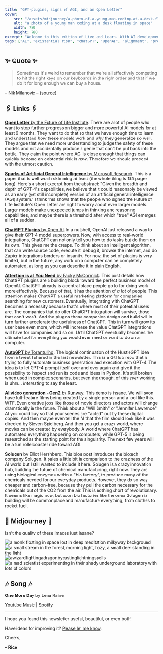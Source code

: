 ```yaml
---
title: "GPT-plugins, signs of AGI, and an Open Letter"
cover:
    src: "/assets/midjourney/a-photo-of-a-young-man-coding-at-a-desk-floating-in-space.webp"
    alt: "a photo of a young man coding at a desk floating in space"
    width: 780
    height: 780
excerpt: "Welcome to this edition of Live and Learn. With AI development picking up speed, it feels like new things are happening every day. I sometimes think that writing this newsletter only once every two weeks is not enough to catch up with all the awesome stuff that is happening. This edition will focus on AGI and the discussion that has ensued after ChatGPT Plugins and GPT-4 have been shown to the public."
tags: ["AI", "existential risk", "chatGPT", "OpenAI", "alignment", "progress", "future", "biochemistry", "enzymes", "Solugen"]
---
```


## ✨ Quote ✨

> Sometimes it's weird to remember that we're all effectively competing to hit the right keys on our keyboards in the right order and that if we do it for long enough we can buy a house.

– Nik Milanovic – [(source)](https://twitter.com/NikMilanovic/status/1390720487328821250)

## 🖇️ Links 🖇️

[**Open Letter** by the Future of Life Institute](https://futureoflife.org/open-letter/pause-giant-ai-experiments/). There are a lot of people who want to stop further progress on bigger and more powerful AI models for at least 6 months. They want to do that so that we have enough time to learn and understand *how* these models work and *why* they generalize so well. They argue that we need more understanding to judge the safety of these models and not accidentally produce a genie that can't be put back into the bottle. They claim the point where AGI is close enough that things can quickly become an existential risk is *now*. Therefore we should proceed with the utmost caution.

[**Sparks of Artificial General Intelligence** by Microsoft Research](https://arxiv.org/pdf/2303.12712.pdf). This is a paper that is well worth skimming at least (the whole thing is 155 pages long). Here's a short excerpt from the abstract: "Given the breadth and depth of GPT-4's capabilities, we believe that it could reasonably be viewed as an early (yet still incomplete) version of an artificial general intelligence (AGI) system." I think this shows that the people who signed the Future of Life Institute's Open Letter are right to worry about even larger models. Larger models make unexpected jumps in thinking and reasoning capabilities, and maybe there is a threshold after which "true" AGI emerges all of a sudden.

[**ChatGPT Plugins** by Open AI](https://openai.com/blog/chatgpt-plugins). In a nutshell, OpenAI just released a way to give their GPT-4 model superpowers. Now, with access to real-world integrations, ChatGPT can not only tell you how to do tasks but do them on its own. This gives me the creeps. To think about an intelligent algorithm, that can write source code, execute it, debug it, browse the internet, and do Zapier integrations borders on insanity. For now, the set of plugins is very limited, but in the future, any work on a computer can be completely automated, as long as you can describe it in plain English.

[**Attention is all You Need** by Packy McCormick](https://www.notboring.co/p/attention-is-all-you-need). This post details how ChatGPT plugins are a building block toward the perfect business model of OpenAI. ChatGPT already is a central place people go to for doing work more effectively. Because of that, it has the attention of *a lot* of people. This attention makes ChatGPT a useful marketing platform for companies searching for new customers. Eventually, integrating with ChatGPT becomes a necessity because that's where most of their potential users are. The companies that do offer ChatGPT integration will survive, those that don't won’t. And the plugins these companies design and build will in turn further accelerate the usefulness of ChatGPT. This in turn will grow its user base even more, which will increase the value ChatGPT integrations will have for companies and so on. Until ChatGPT eventually becomes the ultimate tool for everything you would ever need or want to do on a computer. 

[**AutoGPT** by Torantulino](https://github.com/torantulino/auto-gpt). The logical continuation of the HustleGPT idea from a tweet I shared in the last newsletter. This is a GitHub repo that is trying to fully automate business generation and execution with GPT-4. The idea is to let GPT-4 prompt itself over and over again and give it the possibility to inspect and run its code and ideas in Python. It's still broken when used in complex scenarios, but even the thought of this *ever* working is uhm... *interesting* to say the least.

[**AI video generation - Gen2** by Runway](https://research.runwayml.com/gen2). This demo is insane. We will soon have full-feature films being created by a single person and a tool like this. WTF. Even creative jobs like those of movie directors and actors will change dramatically in the future. Think about a "Will Smith" or "Jennifer Lawrence" AI you could buy so that your scenes are "acted" out by these digital copies. And then maybe even tell the AI that the film should look like it was directed by Steven Spielberg. And then you get a crazy world, where movies can be created by everybody. A world where ChatGPT has automated everything happening on computers, while GPT-5 is being researched as the starting point for the singularity. The next few years will be a fun rollercoaster ride toward AGI.

[**Solugen** by Elliot Hershberg](https://centuryofbio.substack.com/p/solugen). This blog post introduces the biotech company Solugen. It pales a little bit in comparison to the craziness of the AI world but I still wanted to include it here. Solugen is a crazy innovation hub, building the future of chemical manufacturing, right now. They are using biological enzymes within a "bio factory", to produce many of the chemicals needed for our everyday products. However, they do so way cheaper and carbon-free, because they pull the carbon necessary for the chemicals out of the CO2 from the air. This is nothing short of revolutionary. It seems like magic now, but soon bio factories like the ones Solugen is building will be commonplace and manufacture everything, from clothes to rocket fuel.


## 🌌 Midjourney 🌌

Isn't the quality of these images just insane?

![a monk floating in space lost in deep meditation milkyway background](/assets/midjourney/a-monk-floating-in-space-lost-in-deep-meditation-milkyway-background.webp)
![a small stream in the forest, morning light, hazy, a small deer standing in the light](/assets/midjourney/a-small-stream-in-the-forest-morning-light-hazy-a-small-deer-standing-in-the-light.webp)
![awizardfightingadragonbycastinglightningspells](/assets/midjourney/a-wizard-fighting-a-dragon-by-casting-lightning-spells.webp)
![a mad scientist experimenting in their shady underground laboratory with lots of colors](/assets/midjourney/a-mad-scientist-experimenting-in-their-shady-underground-laboratory-with-lots-of-colors.webp)


## 🎶 Song 🎶

**One More Day** by Lena Raine

[Youtube Music](https://music.youtube.com/watch?v=Y5KFnQYCdsk) | [Spotify](https://open.spotify.com/track/44SxJEUxVcs2PoUV476yst)

---

I hope you found this newsletter useful, beautiful, or even both!

Have ideas for improving it? [Please let me know](https://airtable.com/shro1VeyG4lkNXkx2).

Cheers,

**– Rico**

